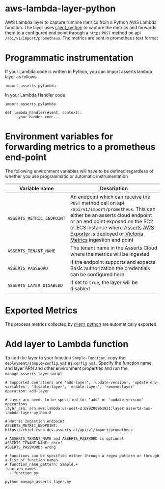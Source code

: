 # aws-lambda-layer-python

AWS Lambda layer to capture runtime metrics from a Python AWS Lambda function. The layer uses [client_python](https://github.com/prometheus/client_python) to capture the metrics and forwards them to a configured end point through a `https` `POST` method on api `/api/v1/import/prometheus`. The metrics are sent in prometheus text format

# Programmatic instrumentation

If your Lambda code is written in Python, you can import asserts lambda layer as follows

```
import asserts_pylambda
```

In your Lambda Handler code
```
import asserts_pylambda

def lambda_handler(event, context):
    ..your hander code...

```

# Environment variables for forwarding metrics to a prometheus end-point
The following environment variables will have to be defined regardless of whether you use programmatic or automatic instrumentation

|Variable name| Description|
|-------------|------------|
|`ASSERTS_METRIC_ENDPOINT`|An endpoint which can receive the `POST` method call on api `/api/v1/import/prometheus`. This can either be an asserts cloud endpoint or an end point exposed on the EC2 or ECS instance where [Asserts AWS Exporter](https://docs.asserts.ai/user-guide/integrations/aws) is deployed or [Victoria Metrics](https://docs.victoriametrics.com/Single-server-VictoriaMetrics.html#how-to-import-data-in-prometheus-exposition-format) ingestion end point|
|`ASSERTS_TENANT_NAME`|The tenant name in the Asserts Cloud where the metrics will be ingested |
|`ASSERTS_PASSWORD`|If the endpoint supports and expects Basic authorization the credentials can be configured here |
|`ASSERTS_LAYER_DISABLED`| If set to `true`, the layer will be disabled|

# Exported Metrics

The process metrics collected by [client_python](https://github.com/prometheus/client_python) are automatically exported.


# Add layer to Lambda function
To add the layer to your function `Sample-Function`, copy the `deployment/sample-config.yml` as `config.yml`. Specify
the function name and layer ARN and other environment properties and run the `manage_asserts_layer` script


```
# Supported operations are 'add-layer', 'update-version', 'update-env-variables', 'disable-layer', 'enable-layer', 'remove-layer'
operation: add-layer

# Layer arn needs to be specified for 'add' or 'update-version' operations
layer_arn: arn:aws:lambda:us-west-2:689200961921:layer:asserts-aws-lambda-layer-python:8

# Metric Ingestion endpoint
ASSERTS_METRIC_ENDPOINT: https://chief.tsdb.dev.asserts.ai/api/v1/import/prometheus

# ASSERTS_TENANT_NAME and ASSERTS_PASSWORD is optional
ASSERTS_TENANT_NAME: chief
ASSERTS_PASSWORD: wrong

# Functions can be specified either through a regex pattern or through a list of function names
# function_name_pattern: Sample.+
function_names:
  - function_py
```

```
python manage_asserts_layer.py
```

